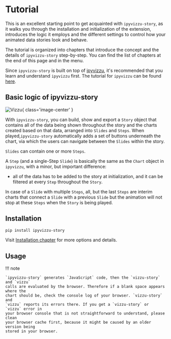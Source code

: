 # Tutorial

This is an excellent starting point to get acquainted with `ipyvizzu-story`, as
it walks you through the installation and initialization of the extension,
introduces the logic it employs and the different settings to control how your
animated data stories look and behave.

The tutorial is organized into chapters that introduce the concept and the
details of `ipyvizzu-story` step-by-step. You can find the list of chapters at
the end of this page and in the menu.

Since `ipyvizzu-story` is built on top of
[ipyvizzu](https://github.com/vizzuhq/ipyvizzu), it's recommended that you learn
and understand `ipyvizzu` first. The tutorial for `ipyvizzu` can be found
[here](https://ipyvizzu.vizzuhq.com/latest/tutorial/).

## Basic logic of ipyvizzu-story

![Vizzu](../assets/api-overview.svg){ class='image-center' }

With `ipyvizzu-story`, you can build, show and export a `Story` object that
contains all of the data being shown throughout the story and the charts created
based on that data, arranged into `Slides` and `Steps`. When
played,`ipyvizzu-story` automatically adds a set of buttons underneath the
chart, via which the users can navigate between the `Slides` within the story.

`Slides` can contain one or more `Steps`.

A `Step` (and a single-Step `Slide`) is basically the same as the `Chart` object
in `ipyvizzu`, with a minor, but important difference:

- all of the data has to be added to the story at initialization, and it can be
    filtered at every `Step` throughout the `Story`.

In case of a `Slide` with multiple `Steps`, all, but the last `Steps` are
interim charts that connect a `Slide` with a previous `Slide` but the animation
will not stop at these `Steps` when the `Story` is being played.

## Installation

```sh
pip install ipyvizzu-story
```

Visit [Installation chapter](../installation.md) for more options and details.

## Usage

!!! note

    `ipyvizzu-story` generates `JavaScript` code, then the `vizzu-story` and `vizzu`
    calls are evaluated by the browser. Therefore if a blank space appears where the
    chart should be, check the console log of your browser. `vizzu-story` and
    `vizzu` reports its errors there. If you get a `vizzu-story` or `vizzu` error in
    your browser console that is not straightforward to understand, please clean
    your browser cache first, because it might be caused by an older version being
    stored in your browser.
